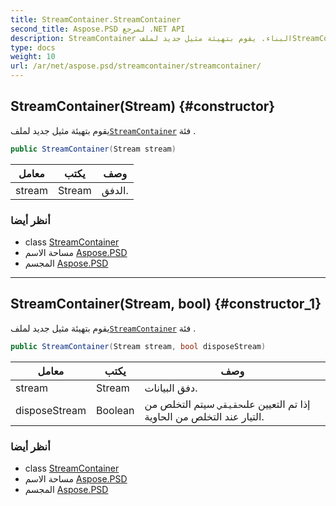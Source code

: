 ```yaml
---
title: StreamContainer.StreamContainer
second_title: Aspose.PSD لمرجع .NET API
description: StreamContainer البناء. يقوم بتهيئة مثيل جديد لملفStreamContainer فئة .
type: docs
weight: 10
url: /ar/net/aspose.psd/streamcontainer/streamcontainer/
---
```

## StreamContainer(Stream) {#constructor}

يقوم بتهيئة مثيل جديد لملف[`StreamContainer`](../) فئة .

```csharp
public StreamContainer(Stream stream)
```

| معامل | يكتب | وصف |
| --- | --- | --- |
| stream | Stream | الدفق. |

### أنظر أيضا

* class [StreamContainer](../)
* مساحة الاسم [Aspose.PSD](../../streamcontainer/)
* المجسم [Aspose.PSD](../../../)

---

## StreamContainer(Stream, bool) {#constructor_1}

يقوم بتهيئة مثيل جديد لملف[`StreamContainer`](../) فئة .

```csharp
public StreamContainer(Stream stream, bool disposeStream)
```

| معامل | يكتب | وصف |
| --- | --- | --- |
| stream | Stream | دفق البيانات. |
| disposeStream | Boolean | إذا تم التعيين على`حقيقي` سيتم التخلص من التيار عند التخلص من الحاوية. |

### أنظر أيضا

* class [StreamContainer](../)
* مساحة الاسم [Aspose.PSD](../../streamcontainer/)
* المجسم [Aspose.PSD](../../../)



